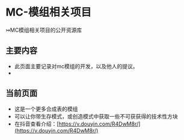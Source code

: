 # MC-模组相关项目
 ↣MC模组相关项目的公开资源库
## 主要内容
- 此页面主要记录对mc模组的开发，以及他人的提议。
-
## 当前页面
- 这是一个更多合成表的模组
- 可以让你带生存模式，或创造模式中获取一些不可获获得的技术性方块
- 在抖音查看介绍：[https://v.douyin.com/R4DwM8r/](https://v.douyin.com/R4DwM8r/)
